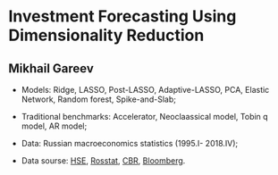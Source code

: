 # Investment Forecasting Using Dimensionality Reduction
## Mikhail Gareev

- Models: Ridge, LASSO, Post-LASSO, Adaptive-LASSO, PCA, Elastic Network, Random forest, Spike-and-Slab;

- Traditional benchmarks: Accelerator, Neoclaassical model, Tobin q model, AR model;

- Data: Russian macroeconomics statistics (1995.I- 2018.IV);

- Data sourse: [HSE](http://sophist.hse.ru), [Rosstat](http://www.gks.ru), [CBR](https://www.cbr.ru), [Bloomberg](https://www.bloomberg.ru).
